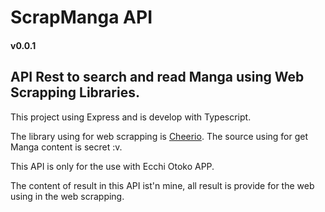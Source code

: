 # ScrapManga API
#### v0.0.1

## API Rest to search and read Manga using Web Scrapping Libraries.

This project using Express and is develop with Typescript.

The library using for web scrapping is [Cheerio](https://cheerio.js.org). The source using for get Manga content is secret :v.

This API is only for the use with Ecchi Otoko APP.

The content of result in this API ist'n mine, all result is provide for the web using in the web scrapping.
